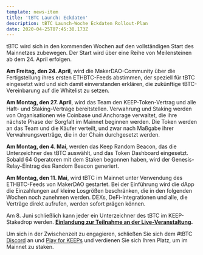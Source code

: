 ```yaml
---
template: news-item
title: 'tBTC Launch: Eckdaten'
description: tBTC Launch-Woche Eckdaten Rollout-Plan
date: 2020-04-25T07:45:30.173Z
---
```

tBTC wird sich in den kommenden Wochen auf den vollständigen Start des Mainnetzes zubewegen. Der Start wird über eine Reihe von Meilensteinen ab dem 24. April erfolgen.

**Am Freitag, den 24. April**, wird die MakerDAO-Community über die Fertigstellung ihres ersten ETHBTC-Feeds abstimmen, der speziell für tBTC eingesetzt wird und sich damit einverstanden erklären, die zukünftige tBTC-Vereinbarung auf die Whitelist zu setzen.

**Am Montag, den 27. April**, wird das Team den KEEP-Token-Vertrag und alle Haft- und Staking-Verträge bereitstellen. Verwahrung und Staking werden von Organisationen wie Coinbase und Anchorage verwaltet, die ihre nächste Phase der Sorgfalt im Mainnet beginnen werden. Die Token werden an das Team und die Käufer verteilt, und zwar nach Maßgabe ihrer Verwahrungsverträge, die in der Chain durchgesetzt werden.

**Am Montag, den 4. Mai**, werden das Keep Random Beacon, das die Unterzeichner des tBTC auswählt, und das Token Dashboard eingesetzt. Sobald 64 Operatoren mit dem Staken begonnen haben, wird der Genesis-Relay-Eintrag des Random Beacon generiert.

**Am Montag, den 11. Mai**, wird tBTC im Mainnet unter Verwendung des ETHBTC-Feeds von MakerDAO gestartet. Bei der Einführung wird die dApp die Einzahlungen auf kleine Losgrößen beschränken, die in den folgenden Wochen noch zunehmen werden. DEXs, DeFi-Integrationen und alle, die Verträge direkt aufrufen, werden sofort prägen können.

Am 8. Juni schließlich kann jeder ein Unterzeichner des tBTC im KEEP-Stakedrop werden. **[Einlandung zur Teilnahme an der Live-Veranstaltung](https://www.crowdcast.io/e/keep-stakedrop---live/register).**

Um sich in der Zwischenzeit zu engagieren, schließen Sie sich dem #tBTC [Discord](https://discordapp.com/invite/UhfpKCS) an und [Play for KEEPs](https://blog.keep.network/how-to-play-for-keeps-297f246455d4) und verdienen Sie sich Ihren Platz, um im Mainnet zu staken.

